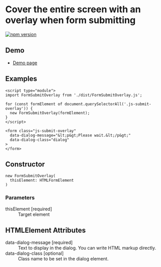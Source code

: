 # Cover the entire screen with an overlay when form submitting

[![npm version](https://badge.fury.io/js/%40saekitominaga%2Fhtmlformelement-submit-overlay.svg)](https://badge.fury.io/js/%40saekitominaga%2Fhtmlformelement-submit-overlay)

## Demo

- [Demo page](https://saekitominaga.github.io/htmlformelement-submit-overlay/demo.html)

## Examples

```
<script type="module">
import FormSubmitOverlay from './dist/FormSubmitOverlay.js';

for (const formElement of document.querySelectorAll('.js-submit-overlay')) {
  new FormSubmitOverlay(formElement);
}
</script>

<form class="js-submit-overlay"
  data-dialog-message="&lt;p&gt;Please wait.&lt;/p&gt;"
  data-dialog-class="dialog"
>
</form>
```

## Constructor

```
new FormSubmitOverlay(
  thisElement: HTMLFormElement
)
```

### Parameters

<dl>
<dt>thisElement [required]</dt>
<dd>Target element</dd>
</dl>

## HTMLElement Attributes

<dl>
<dt>data-dialog-message [required]</dt>
<dd>Text to display in the dialog. You can write HTML markup directly.</dd>
<dt>data-dialog-class [optional]</dt>
<dd>Class name to be set in the dialog element.</dd>
</dl>
